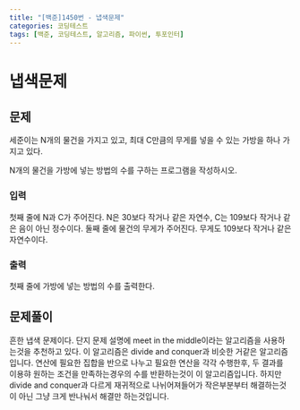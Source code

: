 ```yaml
---
title: "[백준]1450번 - 냅색문제"
categories: 코딩테스트
tags: [백준, 코딩테스트, 알고리즘, 파이썬, 투포인터]
---
```


# 냅색문제

## 문제

세준이는 N개의 물건을 가지고 있고, 최대 C만큼의 무게를 넣을 수 있는 가방을 하나 가지고 있다.

N개의 물건을 가방에 넣는 방법의 수를 구하는 프로그램을 작성하시오.

### 입력

첫째 줄에 N과 C가 주어진다. N은 30보다 작거나 같은 자연수, C는 109보다 작거나 같은 음이 아닌 정수이다. 둘째 줄에 물건의 무게가 주어진다. 무게도 109보다 작거나 같은 자연수이다.

### 출력

첫째 줄에 가방에 넣는 방법의 수를 출력한다.

## 문제풀이

흔한 냅색 문제이다. 단지 문제 설명에 meet in the middle이라는 알고리즘을 사용하는것을 추천하고 있다.  이 알고리즘은 divide and conquer과 비슷한 거같은 알고리즘입니다. 연산에 필요한 집합을 반으로 나누고 필요한 연산을 각각 수행한후, 두 결과를 이용햐 원하는 조건을 만족하는경우의 수를 반환하는것이 이 알고리즘입니다. 하지만 divide and conquer과 다르게 재귀적으로 나뉘어져들어가 작은부분부터 해결하는것이 아닌 그냥 크게 반나눠서 해결만 하는것입니다.